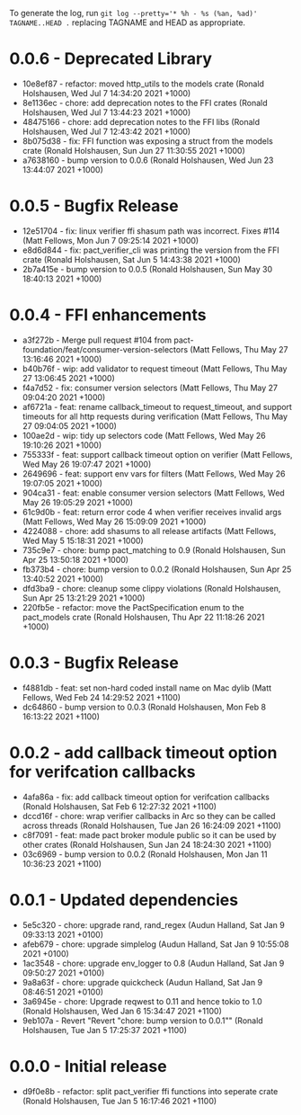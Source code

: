 To generate the log, run `git log --pretty='* %h - %s (%an, %ad)' TAGNAME..HEAD .` replacing TAGNAME and HEAD as appropriate.

# 0.0.6 - Deprecated Library

* 10e8ef87 - refactor: moved http_utils to the models crate (Ronald Holshausen, Wed Jul 7 14:34:20 2021 +1000)
* 8e1136ec - chore: add deprecation notes to the FFI crates (Ronald Holshausen, Wed Jul 7 13:44:23 2021 +1000)
* 48475166 - chore: add deprecation notes to the FFI libs (Ronald Holshausen, Wed Jul 7 12:43:42 2021 +1000)
* 8b075d38 - fix: FFI function was exposing a struct from the models crate (Ronald Holshausen, Sun Jun 27 11:30:55 2021 +1000)
* a7638160 - bump version to 0.0.6 (Ronald Holshausen, Wed Jun 23 13:44:07 2021 +1000)

# 0.0.5 - Bugfix Release

* 12e51704 - fix: linux verifier ffi shasum path was incorrect. Fixes #114 (Matt Fellows, Mon Jun 7 09:25:14 2021 +1000)
* e8d6d844 - fix: pact_verifier_cli was printing the version from the FFI crate (Ronald Holshausen, Sat Jun 5 14:43:38 2021 +1000)
* 2b7a415e - bump version to 0.0.5 (Ronald Holshausen, Sun May 30 18:40:13 2021 +1000)

# 0.0.4 - FFI enhancements

* a3f272b - Merge pull request #104 from pact-foundation/feat/consumer-version-selectors (Matt Fellows, Thu May 27 13:16:46 2021 +1000)
* b40b76f - wip: add validator to request timeout (Matt Fellows, Thu May 27 13:06:45 2021 +1000)
* f4a7d52 - fix: consumer version selectors (Matt Fellows, Thu May 27 09:04:20 2021 +1000)
* af6721a - feat: rename callback_timeout to request_timeout, and support timeouts for all http requests during verification (Matt Fellows, Thu May 27 09:04:05 2021 +1000)
* 100ae2d - wip: tidy up selectors code (Matt Fellows, Wed May 26 19:10:26 2021 +1000)
* 755333f - feat: support callback timeout option on verifier (Matt Fellows, Wed May 26 19:07:47 2021 +1000)
* 2649696 - feat: support env vars for filters (Matt Fellows, Wed May 26 19:07:05 2021 +1000)
* 904ca31 - feat: enable consumer version selectors (Matt Fellows, Wed May 26 19:05:29 2021 +1000)
* 61c9d0b - feat: return error code 4 when verifier receives invalid args (Matt Fellows, Wed May 26 15:09:09 2021 +1000)
* 4224088 - chore: add shasums to all release artifacts (Matt Fellows, Wed May 5 15:18:31 2021 +1000)
* 735c9e7 - chore: bump pact_matching to 0.9 (Ronald Holshausen, Sun Apr 25 13:50:18 2021 +1000)
* fb373b4 - chore: bump version to 0.0.2 (Ronald Holshausen, Sun Apr 25 13:40:52 2021 +1000)
* dfd3ba9 - chore: cleanup some clippy violations (Ronald Holshausen, Sun Apr 25 13:21:29 2021 +1000)
* 220fb5e - refactor: move the PactSpecification enum to the pact_models crate (Ronald Holshausen, Thu Apr 22 11:18:26 2021 +1000)

# 0.0.3 - Bugfix Release

* f4881db - feat: set non-hard coded install name on Mac dylib (Matt Fellows, Wed Feb 24 14:29:52 2021 +1100)
* dc64860 - bump version to 0.0.3 (Ronald Holshausen, Mon Feb 8 16:13:22 2021 +1100)

# 0.0.2 - add callback timeout option for verifcation callbacks

* 4afa86a - fix: add callback timeout option for verifcation callbacks (Ronald Holshausen, Sat Feb 6 12:27:32 2021 +1100)
* dccd16f - chore: wrap verifier callbacks in Arc<Self> so they can be called across threads (Ronald Holshausen, Tue Jan 26 16:24:09 2021 +1100)
* c8f7091 - feat: made pact broker module public so it can be used by other crates (Ronald Holshausen, Sun Jan 24 18:24:30 2021 +1100)
* 03c6969 - bump version to 0.0.2 (Ronald Holshausen, Mon Jan 11 10:36:23 2021 +1100)

# 0.0.1 - Updated dependencies

* 5e5c320 - chore: upgrade rand, rand_regex (Audun Halland, Sat Jan 9 09:33:13 2021 +0100)
* afeb679 - chore: upgrade simplelog (Audun Halland, Sat Jan 9 10:55:08 2021 +0100)
* 1ac3548 - chore: upgrade env_logger to 0.8 (Audun Halland, Sat Jan 9 09:50:27 2021 +0100)
* 9a8a63f - chore: upgrade quickcheck (Audun Halland, Sat Jan 9 08:46:51 2021 +0100)
* 3a6945e - chore: Upgrade reqwest to 0.11 and hence tokio to 1.0 (Ronald Holshausen, Wed Jan 6 15:34:47 2021 +1100)
* 9eb107a - Revert "Revert "chore: bump version to 0.0.1"" (Ronald Holshausen, Tue Jan 5 17:25:37 2021 +1100)

# 0.0.0 - Initial release

* d9f0e8b - refactor: split pact_verifier ffi functions into seperate crate (Ronald Holshausen, Tue Jan 5 16:17:46 2021 +1100)
